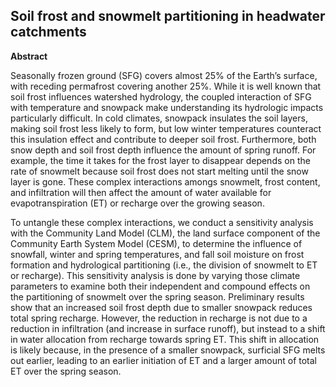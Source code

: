 ## Soil frost and snowmelt partitioning in headwater catchments

**Abstract**

Seasonally frozen ground (SFG) covers almost 25% of the Earth’s surface, with receding permafrost covering another 25%. While it is well known that soil frost influences watershed hydrology, the coupled interaction of SFG with temperature and snowpack make understanding its hydrologic impacts particularly difficult. In cold climates, snowpack insulates the soil layers, making soil frost less likely to form, but low winter temperatures counteract this insulation effect and contribute to deeper soil frost. Furthermore, both snow depth and soil frost depth influence the amount of spring runoff. For example, the time it takes for the frost layer to disappear depends on the rate of snowmelt because soil frost does not start melting until the snow layer is gone. These complex interactions amongs snowmelt, frost content, and infiltration will then affect the amount of water available for evapotranspiration (ET) or recharge over the growing season. 

To untangle these complex interactions, we conduct a sensitivity analysis with the Community Land Model (CLM), the land surface component of the Community Earth System Model (CESM), to determine the influence of snowfall, winter and spring temperatures, and fall soil moisture on frost formation and hydrological partitioning (i.e., the division of snowmelt to ET or recharge). This sensitivity analysis is done by varying those climate parameters to examine both their independent and compound effects on the partitioning of snowmelt over the spring season. Preliminary results show that an increased soil frost depth due to smaller snowpack reduces total spring recharge. However, the reduction in recharge is not due to a reduction in infiltration (and increase in surface runoff), but instead to a shift in water allocation from recharge towards spring ET. This shift in allocation is likely because, in the presence of a smaller snowpack, surficial SFG melts out earlier, leading to an earlier initiation of ET and a larger amount of total ET over the spring season. 

